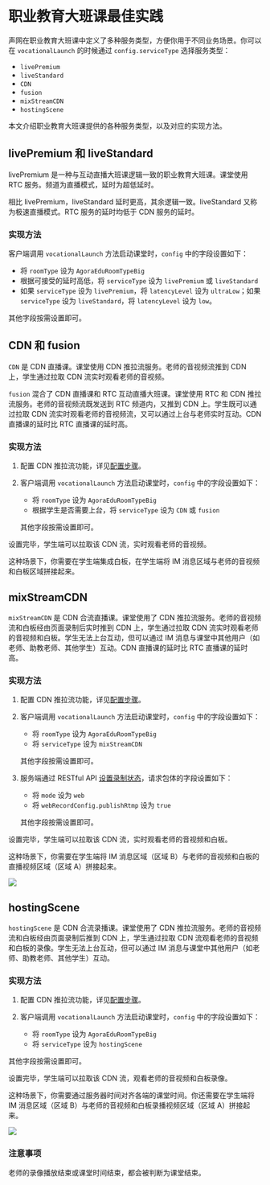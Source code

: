 # 职业教育大班课最佳实践

声网在职业教育大班课中定义了多种服务类型，方便你用于不同业务场景。你可以在 `vocationalLaunch` 的时候通过 `config.serviceType` 选择服务类型：

- `livePremium`
- `liveStandard`
- `CDN`
- `fusion`
- `mixStreamCDN`
- `hostingScene`

本文介绍职业教育大班课提供的各种服务类型，以及对应的实现方法。

## livePremium 和 liveStandard

livePremium 是一种与互动直播大班课逻辑一致的职业教育大班课。课堂使用 RTC 服务。频道为直播模式，延时为超低延时。

相比 livePremium，liveStandard 延时更高，其余逻辑一致。liveStandard 又称为极速直播模式。RTC 服务的延时均低于 CDN 服务的延时。

### 实现方法

客户端调用 `vocationalLaunch` 方法启动课堂时，`config` 中的字段设置如下：

- 将 `roomType` 设为 `AgoraEduRoomTypeBig`
- 根据可接受的延时高低，将 `serviceType` 设为 `livePremium` 或 `liveStandard`
- 如果 `serviceType` 设为 `livePremium`，将 `latencyLevel` 设为 `ultraLow`；如果 `serviceType` 设为 `liveStandard`，将 `latencyLevel` 设为 `low`。

其他字段按需设置即可。

## CDN 和 fusion

`CDN` 是 CDN 直播课。课堂使用 CDN 推拉流服务。老师的音视频流推到 CDN 上，学生通过拉取 CDN 流实时观看老师的音视频。

`fusion` 混合了 CDN 直播课和 RTC 互动直播大班课。课堂使用 RTC 和 CDN 推拉流服务。老师的音视频流既发送到 RTC 频道内，又推到 CDN 上。学生既可以通过拉取 CDN 流实时观看老师的音视频流，又可以通过上台与老师实时互动。CDN 直播课的延时比 RTC 直播课的延时高。

### 实现方法

1. 配置 CDN 推拉流功能，详见[配置步骤]()。
2. 客户端调用 `vocationalLaunch` 方法启动课堂时，`config` 中的字段设置如下：

    - 将 `roomType` 设为 `AgoraEduRoomTypeBig`
    - 根据学生是否需要上台，将 `serviceType` 设为 `CDN` 或 `fusion`

    其他字段按需设置即可。

设置完毕，学生端可以拉取该 CDN 流，实时观看老师的音视频。

这种场景下，你需要在学生端集成白板，在学生端将 IM 消息区域与老师的音视频和白板区域拼接起来。

## mixStreamCDN

`mixStreamCDN` 是 CDN 合流直播课。课堂使用了 CDN 推拉流服务。老师的音视频流和白板经由页面录制后实时推到 CDN 上，学生通过拉取 CDN 流实时观看老师的音视频和白板。学生无法上台互动，但可以通过 IM 消息与课堂中其他用户（如老师、助教老师、其他学生）互动。CDN 直播课的延时比 RTC 直播课的延时高。

### 实现方法

1. 配置 CDN 推拉流功能，详见[配置步骤]()。
2. 客户端调用 `vocationalLaunch` 方法启动课堂时，`config` 中的字段设置如下：

    - 将 `roomType` 设为 `AgoraEduRoomTypeBig`
    - 将 `serviceType` 设为 `mixStreamCDN`

    其他字段按需设置即可。

3. 服务端通过 RESTful API [设置录制状态]()，请求包体的字段设置如下：

    - 将 `mode` 设为 `web`
    - 将 `webRecordConfig.publishRtmp` 设为 `true`

    其他字段按需设置即可。


设置完毕，学生端可以拉取该 CDN 流，实时观看老师的音视频和白板。

这种场景下，你需要在学生端将 IM 消息区域（区域 B）与老师的音视频和白板的直播视频区域（区域 A）拼接起来。

![](https://web-cdn.agora.io/docs-files/1659949727363)


## hostingScene

`hostingScene` 是 CDN 合流录播课。课堂使用了 CDN 推拉流服务。老师的音视频流和白板经由页面录制后推到 CDN 上，学生通过拉取 CDN 流观看老师的音视频和白板的录像。学生无法上台互动，但可以通过 IM 消息与课堂中其他用户（如老师、助教老师、其他学生）互动。

### 实现方法

1. 配置 CDN 推拉流功能，详见[配置步骤]()。
2. 客户端调用 `vocationalLaunch` 方法启动课堂时，`config` 中的字段设置如下：

    - 将 `roomType` 设为 `AgoraEduRoomTypeBig`
    - 将 `serviceType` 设为 `hostingScene`

其他字段按需设置即可。

设置完毕，学生端可以拉取该 CDN 流，观看老师的音视频和白板录像。

这种场景下，你需要通过服务器时间对齐各端的课堂时间。你还需要在学生端将 IM 消息区域（区域 B）与老师的音视频和白板录播视频区域（区域 A）拼接起来。

![](https://web-cdn.agora.io/docs-files/1659949727363)

### 注意事项

老师的录像播放结束或课堂时间结束，都会被判断为课堂结束。
